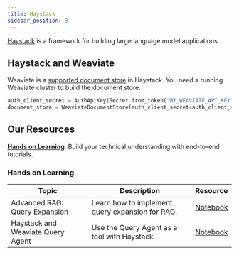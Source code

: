 ```yaml
---
title: Haystack
sidebar_position: 3
---
```


[Haystack](https://haystack.deepset.ai/) is a framework for building large language model applications.

## Haystack and Weaviate
Weaviate is a [supported document store](https://haystack.deepset.ai/integrations/weaviate-document-store) in Haystack. You need a running Weaviate cluster to build the document store. 

```python
auth_client_secret = AuthApiKey(Secret.from_token("MY_WEAVIATE_API_KEY"))
document_store = WeaviateDocumentStore(auth_client_secret=auth_client_secret)
```

## Our Resources 
[**Hands on Learning**](#hands-on-learning): Build your technical understanding with end-to-end tutorials.

### Hands on Learning

| Topic | Description | Resource | 
| --- | --- | --- |
| Advanced RAG: Query Expansion | Learn how to implement query expansion for RAG. | [Notebook](https://github.com/weaviate/recipes/blob/main/integrations/llm-agent-frameworks/haystack/query_expansion_haystack_weaviate.ipynb)  |
| Haystack and Weaviate Query Agent | Use the Query Agent as a tool with Haystack. | [Notebook](https://github.com/weaviate/recipes/blob/main/integrations/llm-agent-frameworks/haystack/haystack-query-agent-tool.ipynb) |